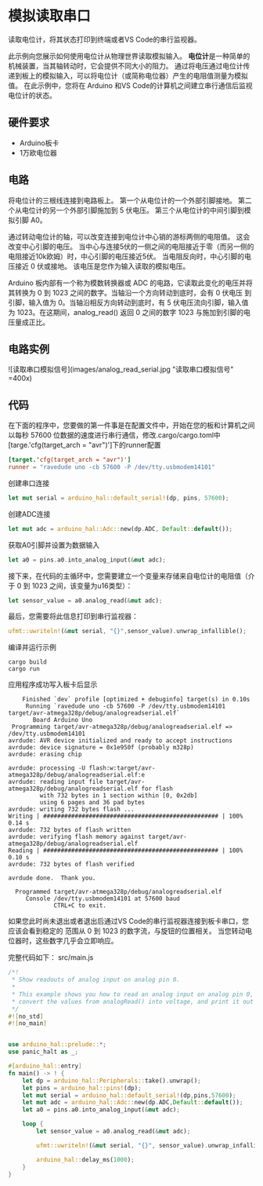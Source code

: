 # 模拟读取串口
读取电位计，将其状态打印到终端或者VS Code的串行监视器。

此示例向您展示如何使用电位计从物理世界读取模拟输入。 **电位计**是一种简单的机械装置，当其轴转动时，它会提供不同大小的阻力。 通过将电压通过电位计传递到板上的模拟输入，可以将电位计（或简称电位器）产生的电阻值测量为模拟值。 在此示例中，您将在 Arduino 和VS Code的计算机之间建立串行通信后监视电位计的状态。

## 硬件要求
- Arduino板卡
- 1万欧电位器

## 电路
将电位计的三根线连接到电路板上。 第一个从电位计的一个外部引脚接地。 第二个从电位计的另一个外部引脚施加到 5 伏电压。 第三个从电位计的中间引脚到模拟引脚 A0。 

通过转动电位计的轴，可以改变连接到电位计中心销的游标两侧的电阻值。 这会改变中心引脚的电压。 当中心与连接5伏的一侧之间的电阻接近于零（而另一侧的电阻接近10k欧姆）时，中心引脚的电压接近5伏。 当电阻反向时，中心引脚的电压接近 0 伏或接地。 该电压是您作为输入读取的模拟电压。 

Arduino 板内部有一个称为模数转换器或 ADC 的电路，它读取此变化的电压并将其转换为 0 到 1023 之间的数字。当轴沿一个方向转动到底时，会有 0 伏电压 到引脚，输入值为 0。当轴沿相反方向转动到底时，有 5 伏电压流向引脚，输入值为 1023。在这期间，analog_read() 返回 0 之间的数字 1023 与施加到引脚的电压量成正比。

## 电路实例
![读取串口模拟信号](images/analog_read_serial.jpg "读取串口模拟信号" =400x)

## 代码
在下面的程序中，您要做的第一件事是在配置文件中，开始在您的板和计算机之间以每秒 57600 位数据的速度进行串行通信，修改.cargo/cargo.toml中[targe.'cfg(target_arch = "avr")']下的runner配置
```toml
[target.'cfg(target_arch = "avr")']
runner = "ravedude uno -cb 57600 -P /dev/tty.usbmodem14101"
```
创建串口连接
```rust
let mut serial = arduino_hal::default_serial!(dp, pins, 57600);
```
创建ADC连接
```rust
let mut adc = arduino_hal::Adc::new(dp.ADC, Default::default());
```
获取A0引脚并设置为数据输入
```rust
let a0 = pins.a0.into_analog_input(&mut adc);
```
接下来，在代码的主循环中，您需要建立一个变量来存储来自电位计的电阻值（介于 0 到 1023 之间，该变量为u16类型）：
```rust
let sensor_value = a0.analog_read(&mut adc);
```
最后，您需要将此信息打印到串行监视器：
```rust
ufmt::uwriteln!(&mut serial, "{}",sensor_value).unwrap_infallible();
```
编译并运行示例
```shell
cargo build
cargo run
```
应用程序成功写入板卡后显示
```
    Finished `dev` profile [optimized + debuginfo] target(s) in 0.10s
     Running `ravedude uno -cb 57600 -P /dev/tty.usbmodem14101 target/avr-atmega328p/debug/analogreadserial.elf`
       Board Arduino Uno
 Programming target/avr-atmega328p/debug/analogreadserial.elf => /dev/tty.usbmodem14101
avrdude: AVR device initialized and ready to accept instructions
avrdude: device signature = 0x1e950f (probably m328p)
avrdude: erasing chip

avrdude: processing -U flash:w:target/avr-atmega328p/debug/analogreadserial.elf:e
avrdude: reading input file target/avr-atmega328p/debug/analogreadserial.elf for flash
         with 732 bytes in 1 section within [0, 0x2db]
         using 6 pages and 36 pad bytes
avrdude: writing 732 bytes flash ...
Writing | ################################################## | 100% 0.14 s 
avrdude: 732 bytes of flash written
avrdude: verifying flash memory against target/avr-atmega328p/debug/analogreadserial.elf
Reading | ################################################## | 100% 0.10 s 
avrdude: 732 bytes of flash verified

avrdude done.  Thank you.

  Programmed target/avr-atmega328p/debug/analogreadserial.elf
     Console /dev/tty.usbmodem14101 at 57600 baud
             CTRL+C to exit.
```
如果您此时尚未退出或者退出后通过VS Code的串行监视器连接到板卡串口，您应该会看到稳定的 范围从 0 到 1023 的数字流，与旋钮的位置相关。 当您转动电位器时，这些数字几乎会立即响应。

完整代码如下：
src/main.js
```rust
/*!
 * Show readouts of analog input on analog pin 0.
 *
 * This example shows you how to read an analog input on analog pin 0,
 * convert the values from analogRead() into voltage, and print it out to the serial monitor.
 */
#![no_std]
#![no_main]


use arduino_hal::prelude::*;
use panic_halt as _;

#[arduino_hal::entry]
fn main() -> ! {
    let dp = arduino_hal::Peripherals::take().unwrap();
    let pins = arduino_hal::pins!(dp);
    let mut serial = arduino_hal::default_serial!(dp,pins,57600);
    let mut adc = arduino_hal::Adc::new(dp.ADC,Default::default());
    let a0 = pins.a0.into_analog_input(&mut adc);

    loop {
        let sensor_value = a0.analog_read(&mut adc);

        ufmt::uwriteln!(&mut serial, "{}", sensor_value).unwrap_infallible();

        arduino_hal::delay_ms(1000);
    }
}
```